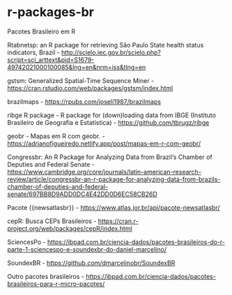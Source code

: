 # r-packages-br
Pacotes Brasileiro em R


Rtabnetsp: an R package for retrieving São Paulo State health status indicators, Brazil - http://scielo.iec.gov.br/scielo.php?script=sci_arttext&pid=S1679-49742021000100085&lng=en&nrm=iss&tlng=en

gstsm: Generalized Spatial-Time Sequence Miner - https://cran.rstudio.com/web/packages/gstsm/index.html

brazilmaps - https://rpubs.com/joseli1987/brazilmaps

ribge R package - R package for (down)loading data from IBGE (Instituto Brasileiro de Geografia e Estatística) - https://github.com/tbrugz/ribge

geobr - Mapas em R com geobr. - https://adrianofigueiredo.netlify.app/post/mapas-em-r-com-geobr/

Congressbr: An R Package for Analyzing Data from Brazil’s Chamber of Deputies and Federal Senate - https://www.cambridge.org/core/journals/latin-american-research-review/article/congressbr-an-r-package-for-analyzing-data-from-brazils-chamber-of-deputies-and-federal-senate/697BB8D9ADD0DC4E42DD0D6EC58CB26D

Pacote {{newsatlasbr}}  - https://www.atlas.jor.br/api/pacote-newsatlasbr/

cepR: Busca CEPs Brasileiros - https://cran.r-project.org/web/packages/cepR/index.html

SciencesPo - https://ibpad.com.br/ciencia-dados/pacotes-brasileiros-do-r-parte-1-sciencespo-e-soundexbr-do-daniel-marcelino/

SoundexBR - https://github.com/dmarcelinobr/SoundexBR

Outro pacotes brasileiros - https://ibpad.com.br/ciencia-dados/pacotes-brasileiros-para-r-micro-pacotes/



